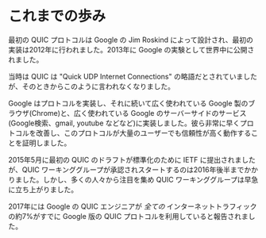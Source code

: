 # これまでの歩み

最初の QUIC プロトコルは Google の Jim Roskind によって設計され、最初の実装は2012年に行われました。2013年に Google の実験として世界中に公開されました。

当時は QUIC は "Quick UDP Internet Connections" の略語だとされていましたが、そのときからこのように言われなくなりました。

Google はプロトコルを実装し、それに続いて広く使われている Google 製のブラウザ(Chrome)と、広く使われている Google のサーバーサイドのサービス(Google検索、gmail, youtube などなど)に実装しました。彼ら非常に早くプロトコルを改善し、このプロトコルが大量のユーザーでも信頼性が高く動作することを証明しました。


2015年5月に最初の QUIC のドラフトが標準化のために IETF に提出されましたが、QUIC ワーキンググループが承認されスタートするのは2016年後半までかかりました。しかし、多くの人々から注目を集め QUIC ワーキンググループは早急に立ち上がりました。

2017年には Google の QUIC エンジニアが *全ての* インターネットトラフィックの約7%がすでに Google 版の QUIC プロトコルを利用していると報告されました。

